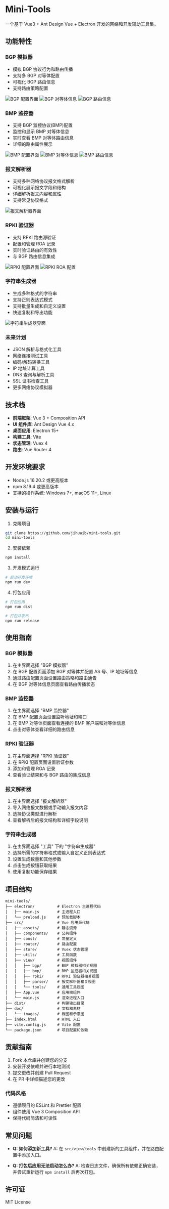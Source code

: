 # Mini-Tools

一个基于 Vue3 + Ant Design Vue + Electron 开发的网络和开发辅助工具集。

## 功能特性

### BGP 模拟器

- 模拟 BGP 协议行为和路由传播
- 支持多 BGP 对等体配置
- 可视化 BGP 路由信息
- 支持路由策略配置

![BGP 配置界面](doc/images/bgp_config.png)
![BGP 对等体信息](doc/images/bgp_peer.png)
![BGP 路由信息](doc/images/bgp_route.png)

### BMP 监控器

- 支持 BGP 监控协议(BMP)配置
- 监控和显示 BMP 对等体信息
- 实时查看 BMP 对等体路由信息
- 详细的路由属性展示

![BMP 配置界面](doc/images/bmp_config.png)
![BMP 对等体信息](doc/images/bmp_peer.png)
![BMP 路由信息](doc/images/bmp_peer_route.png)

### 报文解析器

- 支持多种网络协议报文格式解析
- 可视化展示报文字段和结构
- 详细解析报文内容和属性
- 支持常见协议格式

![报文解析器界面](doc/images/packet_parser.png)

### RPKI 验证器

- 支持 RPKI 路由源验证
- 配置和管理 ROA 记录
- 实时验证路由的有效性
- 与 BGP 路由信息集成

![RPKI 配置界面](doc/images/rpki_config.png)
![RPKI ROA 配置](doc/images/rpki_roa_config.png)

### 字符串生成器

- 生成多种格式的字符串
- 支持正则表达式模式
- 支持批量生成和自定义设置
- 快速复制和导出功能

![字符串生成器界面](doc/images/tools_string_generator.png)

### 未来计划

- JSON 解析与格式化工具
- 网络连接测试工具
- 编码/解码转换工具
- IP 地址计算工具
- DNS 查询与解析工具
- SSL 证书检查工具
- 更多网络协议模拟器

## 技术栈

- **前端框架**: Vue 3 + Composition API
- **UI 组件库**: Ant Design Vue 4.x
- **桌面应用**: Electron 15+
- **构建工具**: Vite
- **状态管理**: Vuex 4
- **路由**: Vue Router 4

## 开发环境要求

- Node.js 16.20.2 或更高版本
- npm 8.19.4 或更高版本
- 支持的操作系统: Windows 7+, macOS 11+, Linux

## 安装与运行

1. 克隆项目

```bash
git clone https://github.com/jihuaib/mini-tools.git
cd mini-tools
```

2. 安装依赖

```bash
npm install
```

3. 开发模式运行

```bash
# 启动开发环境
npm run dev
```

4. 打包应用

```bash
# 打包应用
npm run dist

# 打包并发布
npm run release
```

## 使用指南

### BGP 模拟器

1. 在主界面选择 "BGP 模拟器"
2. 在 BGP 配置页面添加 BGP 对等体并配置 AS 号、IP 地址等信息
3. 通过路由配置页面设置路由策略和路由通告
4. 在 BGP 对等体信息页面查看路由传播状态

### BMP 监控器

1. 在主界面选择 "BMP 监控器"
2. 在 BMP 配置页面设置监听地址和端口
3. 在 BMP 对等体页面查看连接的 BMP 客户端和对等体信息
4. 点击对等体查看详细的路由信息

### RPKI 验证器

1. 在主界面选择 "RPKI 验证器"
2. 在 RPKI 配置页面设置验证参数
3. 添加和管理 ROA 记录
4. 查看验证结果和与 BGP 路由的集成信息

### 报文解析器

1. 在主界面选择 "报文解析器"
2. 导入网络报文数据或手动输入报文内容
3. 选择协议类型进行解析
4. 查看解析后的报文结构和详细字段说明

### 字符串生成器

1. 在主界面选择 "工具" 下的 "字符串生成器"
2. 选择所需的字符串格式或输入自定义正则表达式
3. 设置生成数量和其他参数
4. 点击生成按钮获取结果
5. 使用复制功能保存结果

## 项目结构

```
mini-tools/
├── electron/          # Electron 主进程代码
│   ├── main.js        # 主进程入口
│   └── preload.js     # 预加载脚本
├── src/               # Vue 应用源代码
│   ├── assets/        # 静态资源
│   ├── components/    # 公共组件
│   ├── const/         # 常量定义
│   ├── router/        # 路由配置
│   ├── store/         # Vuex 状态管理
│   ├── utils/         # 工具函数
│   ├── view/          # 视图组件
│   │   ├── bgp/       # BGP 模拟器相关视图
│   │   ├── bmp/       # BMP 监控器相关视图
│   │   ├── rpki/      # RPKI 验证器相关视图
│   │   ├── parser/    # 报文解析器相关视图
│   │   └── tools/     # 通用工具视图
│   ├── App.vue        # 应用根组件
│   └── main.js        # 渲染进程入口
├── dist/              # 构建输出目录
├── doc/               # 文档和素材
│   └── images/        # 截图和示意图
├── index.html         # HTML 入口
├── vite.config.js     # Vite 配置
└── package.json       # 项目配置和依赖
```

## 贡献指南

1. Fork 本仓库并创建您的分支
2. 安装开发依赖并进行本地测试
3. 提交更改并创建 Pull Request
4. 在 PR 中详细描述您的更改

### 代码风格

- 遵循项目的 ESLint 和 Prettier 配置
- 组件使用 Vue 3 Composition API
- 保持代码简洁和可读性

## 常见问题

- **Q: 如何添加新工具?**
  A: 在 `src/view/tools` 中创建新的工具组件，并在路由配置中添加入口。

- **Q: 打包后应用无法启动怎么办?**
  A: 检查日志文件，确保所有依赖正确安装，并尝试重新运行 `npm install` 后再次打包。

## 许可证

MIT License
